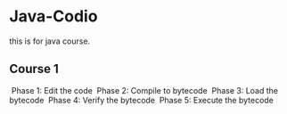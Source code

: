 # Java-Codio
this is for java course.

## Course 1
 Phase 1: Edit the code 
 Phase 2: Compile to bytecode
 Phase 3: Load the bytecode 
 Phase 4: Verify the bytecode 
 Phase 5: Execute the bytecode